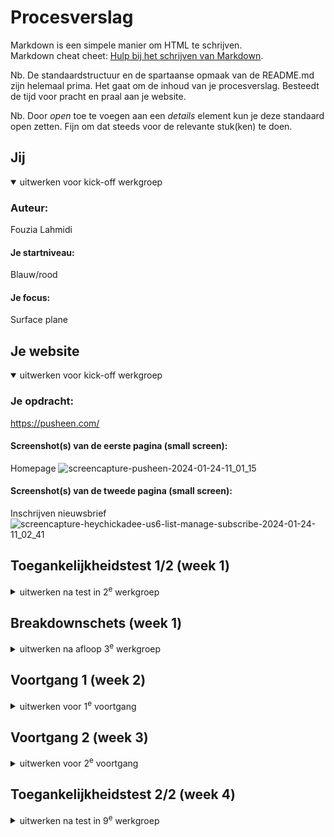 # Procesverslag
Markdown is een simpele manier om HTML te schrijven.  
Markdown cheat cheet: [Hulp bij het schrijven van Markdown](https://github.com/adam-p/markdown-here/wiki/Markdown-Cheatsheet).

Nb. De standaardstructuur en de spartaanse opmaak van de README.md zijn helemaal prima. Het gaat om de inhoud van je procesverslag. Besteedt de tijd voor pracht en praal aan je website.

Nb. Door *open* toe te voegen aan een *details* element kun je deze standaard open zetten. Fijn om dat steeds voor de relevante stuk(ken) te doen.





## Jij

<details open>
  <summary>uitwerken voor kick-off werkgroep</summary>

  ### Auteur:
 Fouzia Lahmidi

  #### Je startniveau:
Blauw/rood
  #### Je focus:
Surface plane
</details>





## Je website

<details open>
  <summary>uitwerken voor kick-off werkgroep</summary>

  ### Je opdracht:
https://pusheen.com/
  #### Screenshot(s) van de eerste pagina (small screen): 
Homepage
![screencapture-pusheen-2024-01-24-11_01_15](https://github.com/fouzialhmdi/FED/assets/112877092/66efdfa4-c397-4ad3-87a6-ce0242b5c1dd)


  #### Screenshot(s) van de tweede pagina (small screen):
Inschrijven nieuwsbrief
 ![screencapture-heychickadee-us6-list-manage-subscribe-2024-01-24-11_02_41](https://github.com/fouzialhmdi/FED/assets/112877092/02a02205-1f54-430e-a277-f0d2cc9891ec)

</details>



## Toegankelijkheidstest 1/2 (week 1)

<details>
  <summary>uitwerken na test in 2<sup>e</sup> werkgroep</summary>

  ### Bevindingen
Test met elasiekjes om de vingers:
Het lukte om verschillende pagina's te bezoeken, maar zodra ik afbeeldingen wilde  vergroten of de slideshow door wilde klikken reageerde het niet of klikte ik de website helemaal weg.

Test met bril:

Met de bril op merkte ik weinig verschil. Ik moet soms dubbel kijken of ik wel de juiste pagina of item aanklikte. Maar voor de rest ging het goed, ik heb mouches volantes dus ik ben al gewend om zo te kijken.

Screenreader:
De screenreader is lastig te volgen. Ik kan er niet altijd uithalen wat de screenreader leest. Sommige links spelt de screenreader in plaats van het woord uit te spreken. 
  
</details>



## Breakdownschets (week 1)

<details>
  <summary>uitwerken na afloop 3<sup>e</sup> werkgroep</summary>
![breakoutschets](https://github.com/fouzialhmdi/FED/assets/112877092/0320a52f-63f4-4e3e-ba5d-202dae86c8ae)


</details>





## Voortgang 1 (week 2)

<details>
  <summary>uitwerken voor 1<sup>e</sup> voortgang</summary>

  ### Stand van zaken
  hier dit ging goed & dit was lastig (neem ook screenshots op van delen van je website en code)
![image](https://github.com/fouzialhmdi/FED/assets/112877092/20284f6c-d33d-42dc-9e21-ac5188b353b1)
![image](https://github.com/fouzialhmdi/FED/assets/112877092/e5f4100b-a1c4-4175-bf8c-6a5d2d7df201)
![image](https://github.com/fouzialhmdi/FED/assets/112877092/a5f61b0a-a76e-4dab-a461-9b4f1227cf7b)


  ### Agenda voor meeting
  samen met je groepje opstellen

  | Nathalie    | Sosan        | Fouzia    | student 4        |
  | ---          HTML laten nakijken                | ---          | ---              |
  | HTML structuur 
  laten nakijken  | en dit             | Toegankelijkheid    | en dan ik dat    |
  | Stap 9 en 10
  hamburgermenu | dit als er tijd is | Slideshow voor eigen websie | dit wil ik zeker |
  | ...            | ...                | ...          | ...              |


  ### Verslag van meeting
  hier na afloop snel de uitkomsten van de meeting vastleggen

  - Blijven oefenen met de opdracht
 
</details>





## Voortgang 2 (week 3)

<details>
  <summary>uitwerken voor 2<sup>e</sup> voortgang</summary>

  ### Stand van zaken
  hier dit ging goed & dit was lastig (neem ook screenshots op van delen van je website en code)


  ### Agenda voor meeting
  samen met je groepje opstellen

  | Nathalie     | Sosan          | Fouzia    | student 4        |
  | ---            | ---           HTML laten nakijken ---          | ---              |
  | Uitklapmenu  | en dit             | Vraag over hoe ik de content netjes onder elkaar krijg| en dan ik dat    |
  | Vraag over hoe scrollvak 
  in de juiste plek krijgen| dit als er tijd is | nog een punt | dit wil ik zeker |
  | ...            | ...                | ...          | ...              |


  ### Verslag van meeting

  Helaas had ik nog niet zo veel om te laten zien en heeft Donna de tijd genomen om mijn code langs te gaan en heeft zij mij tips gegeven hoe ik bepaalde dingen beter kan aanpakken. 
  - punt 1
  - punt 2
  - nog een punt
- ...

</details>





## Toegankelijkheidstest 2/2 (week 4)

<details>
  <summary>uitwerken na test in 9<sup>e</sup> werkgroep</summary>

  ### Bevindingen
  Bij het testen van de screenreader leest de narrator alle headings en link, maar niet de afbeeldingen. 





## Voortgang 3 (week 4)

<details>
  <summary>uitwerken voor 3<sup>e</sup> voortgang</summary>

  ### Stand van zaken
  hier dit ging goed & dit was lastig (neem ook screenshots op van delen van je website en code)


  ### Agenda voor meeting
  samen met je groepje opstellen

  | Nathalie      | Sosan         | Fouzia    | student 4        |
  | ---            | ---                | ---          | ---              |
  | Mogelijkheden surface plane  | Voortgang             | Hamburgermenu   | en dan ik dat    |
  | Screenreader | dit als er tijd is | nog een punt | dit wil ik zeker |
  | ...            | ...                | ...          | ...              |



</details>





## Eindgesprek (week 5)

<details>
  <summary>uitwerken voor eindgesprek</summary>

  ### Je uitkomst - karakteristiek screenshots:
  ![screencapture-127-0-0-1-5500-2024-01-24-16_50_08](https://github.com/fouzialhmdi/FED/assets/112877092/3c79ea54-935f-42f4-92b4-041dc46d4aad)
  ![image](https://github.com/fouzialhmdi/FED/assets/112877092/1ffe2a70-e187-4eb7-80af-d25aa1b6b724)
  




  ### Dit ging goed/Heb ik geleerd: 
  Animatie met javascript is verrassend genoeg goed gegaan. Ik heb geleerd hoe ik dark mode moet toepassen op mijn ontwerp. en hoe ik de kleur van de hartjes laat veranderen in dark mode.
  Ook heb ik geleerd hoe ik een scrollanimatie moet maken.
  ![image](https://github.com/fouzialhmdi/FED/assets/112877092/fdecea15-7868-407f-a85c-c32eb95fdcda)
  ![image](https://github.com/fouzialhmdi/FED/assets/112877092/529cd9ef-7279-4978-9c55-94a451e498b7)


  ### Dit was lastig/Is niet gelukt:
  Hamburgermenu is niet gelukt, ik kwam er helaas niet uit met het plaatsen op de juiste plek en het ontwerp verschoof constant.
  ![image](https://github.com/fouzialhmdi/FED/assets/112877092/0341aadd-1754-44bd-9ad5-dca229818671)
</details>





## Bronnenlijst

<details open>
  <summary>continu bijhouden terwijl je werkt</summary>

  Nb. Wees specifiek ('css-tricks' als bron is bijv. niet specifiek genoeg). 
  Nb. ChatGpT en andere AI horen er ook bij.
  Nb. Vermeld de bronnen ook in je code.

  1. ChatGpt: form, hulp met darkmode, bolletjes bij de heading.
  2. Pusheen.com voor de afbeeldingen
  3. https://www.codepel.com/animation/falling-heart-animation-css/
  4. https://www.w3schools.com/css/css_border.asp
  5. https://developer.mozilla.org/en-US/docs/Web/CSS/:nth-of-type
  6. https://www.w3schools.com/howto/howto_js_toggle_dark_mode.asp
  7. https://www.w3schools.com/html/html_forms.asp
  8. https://www.freecodecamp.org/news/scroll-animations-with-javascript-intersection-observer-api/
  9. https://developer.mozilla.org/en-US/docs/Web/API/Element/innerHTML
  10. https://www.w3schools.com/css/css_positioning.asp
  11. https://www.w3schools.com/cssref/sel_hover.php

</details>
